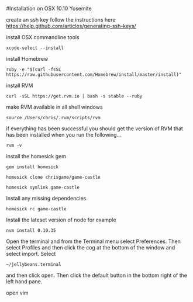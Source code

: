 #Installation on OSX 10.10 Yosemite

create an ssh key
follow the instructions here https://help.github.com/articles/generating-ssh-keys/

install OSX commandline tools
```
xcode-select --install
```

install Homebrew
```
ruby -e "$(curl -fsSL https://raw.githubusercontent.com/Homebrew/install/master/install)"
```

install RVM
```
curl -sSL https://get.rvm.io | bash -s stable --ruby
```

make RVM available in all shell windows
```
source /Users/chris/.rvm/scripts/rvm
```

if everything has been successful you should get the version of RVM that has been installed when you run the following...
```
rvm -v
```

install the homesick gem
```
gem install homesick
```
```
homesick clone chrisgame/game-castle
```

```
homesick symlink game-castle
```

Install any missing dependencies
```
homesick rc game-castle
```

Install the lateset version of node for example

```
nvm install 0.10.35
```

Open the terminal and from the Terminal menu select Preferences. Then select Profiles and then click the cog at the bottom of the window and select import. Select
```
~/jellybeans.terminal
```
and then click open. Then click the default button in the bottom right of the left hand pane.


open vim
